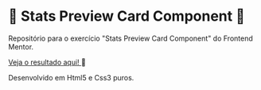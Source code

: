 # 🛒 Stats Preview Card Component 🛒 #
Repositório para o exercício "Stats Preview Card Component" do Frontend Mentor.

<a href="https://eytorlima.github.io/order_summary-fem" target="_blank"> Veja o resultado aqui! </a> 🔗

Desenvolvido em Html5 e Css3 puros.
